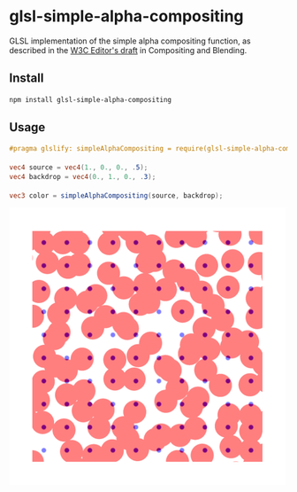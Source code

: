 # glsl-simple-alpha-compositing

GLSL implementation of the simple alpha compositing function, as described in the [W3C Editor's draft](https://drafts.fxtf.org/compositing-1/#simplealphacompositing) in Compositing and Blending.

## Install

```sh
npm install glsl-simple-alpha-compositing
```

## Usage

```glsl
#pragma glslify: simpleAlphaCompositing = require(glsl-simple-alpha-compositing);

vec4 source = vec4(1., 0., 0., .5);
vec4 backdrop = vec4(0., 1., 0., .3);

vec3 color = simpleAlphaCompositing(source, backdrop);
```

<img width="500px" src="./image.png">
